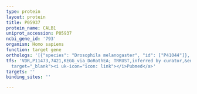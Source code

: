 ```yaml
---
type: protein
layout: protein
title: P05937
protein_name: CALB1
uniprot_accession: P05937
ncbi_gene_id: '793'
organism: Homo sapiens
function: target gene
orthologs: '[{"species": "Drosophila melanogaster", "id": ["P41044"]}, {"species": "Mus musculus", "id": ["P12658"]}, {"species": "Rattus norvegicus", "id": ["P07171"]}]'
tfs: 'VDR,P11473,7421,KEGG_via_DoRothEA; TRRUST,inferred by curator,&ensp;<a href="https://www.ncbi.nlm.nih.gov/pubmed/?term=29087512%5Buid%5D+OR+1317496%5Buid%5D+OR+27899662%5Buid%5D"
  target="_blank"><i uk-icon="icon: link"></i>Pubmed</a>'
targets: ''
binding_sites: ''

---
```


